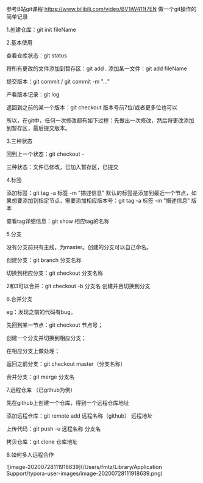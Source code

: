 参考B站git课程  https://www.bilibili.com/video/BV1iW411t7EN  做一个git操作的简单记录

1.创建仓库：git init fileName



2.基本使用

查看仓库状态：git status

将所有更改的文件添加到暂存区：git add .    添加某一文件：git add fileName

提交版本：git commit / git commit -m "..."

产看版本记录：git log 

返回到之前的某一个版本：git checkout 版本号前7位/或者更多位也可以

所以，在git中，任何一次修改都有如下过程：先做出一次修改，然后将更改添加到暂存区，最后提交版本。



3.三种状态

回到上一个状态：git checkout -

三种状态：文件已修改，已加入暂存区，已提交



4.标签

添加标签：git tag -a 标签 -m "描述信息"       默认的标签是添加到最近一个节点，如果想要添加到指定节点，需要添加相应版本号：git tag -a 标签 -m "描述信息" 版本

查看tag详细信息：git show 相应tag的名称



5.分支

没有分支前只有主线，为master。创建的分支可以自己命名。

创建分支：git branch 分支名称

切换到相应分支：git checkout 分支名称

2和3可以合并：git checkout -b 分支名       创建并且切换到分支



6.合并分支

eg：发现之前的代码有bug。

先回到某一节点：git checkout 节点号；

创建一个分支并切换到相应分支；

在相应分支上做处理；

返回之前分支：git checkout master（分支名称）

合并分支：git merge 分支名



7.远程仓库 （已github为例）

先在github上创建一个仓库，得到一个远程仓库地址

添加远程仓库：git remote add 远程名称（github） 远程地址

上传代码：git push -u 远程名称 分支名

拷贝仓库：git clone 仓库地址



8.如何多人远程合作

![image-20200728111918639](/Users/fmtz/Library/Application Support/typora-user-images/image-20200728111918639.png)









